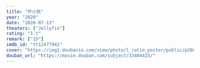 ```yaml
---
title: "坏小孩"
year: "2020"
date: "2020-07-13"
theaters: ["Jellyfin"]
rating: "1-t"
remark: ["15"]
imdb_id: "tt12477942"
cover: "https://img1.doubanio.com/view/photo/l_ratio_poster/public/p2609064048.jpg"
douban_url: "https://movie.douban.com/subject/33404425/"
---
```

